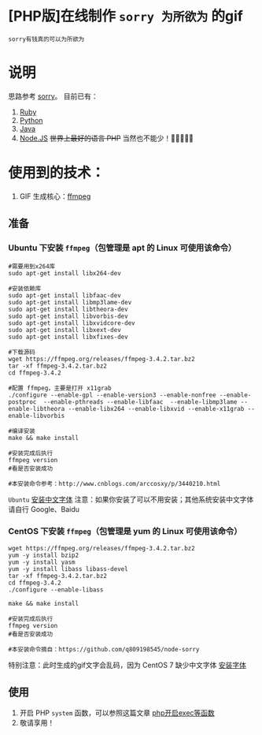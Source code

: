 # [PHP版]在线制作 `sorry 为所欲为` 的gif
`sorry有钱真的可以为所欲为`

# 说明
思路参考 [sorry](https://github.com/xtyxtyx/sorry)。
目前已有：
1. [Ruby](https://github.com/xtyxtyx/sorry)
2. [Python](https://github.com/East196/sorrypy)
3. [Java](https://github.com/li24361/sorryJava)
4. [Node.JS](https://github.com/q809198545/node-sorry)
~~世界上最好的语言 PHP~~ 当然也不能少！🐶🐶🐶🐶🐶

# 使用到的技术：
1. GIF 生成核心：[ffmpeg](https://www.ffmpeg.org/)

## 准备

### Ubuntu 下安装 `ffmpeg`（包管理是 apt 的 Linux 可使用该命令）
```
#需要用到x264库
sudo apt-get install libx264-dev

#安装依赖库
sudo apt-get install libfaac-dev
sudo apt-get install libmp3lame-dev
sudo apt-get install libtheora-dev
sudo apt-get install libvorbis-dev
sudo apt-get install libxvidcore-dev
sudo apt-get install libxext-dev
sudo apt-get install libxfixes-dev

#下载源码
wget https://ffmpeg.org/releases/ffmpeg-3.4.2.tar.bz2
tar -xf ffmpeg-3.4.2.tar.bz2
cd ffmpeg-3.4.2

#配置 ffmpeg，主要是打开 x11grab
./configure --enable-gpl --enable-version3 --enable-nonfree --enable-postproc  --enable-pthreads --enable-libfaac  --enable-libmp3lame --enable-libtheora --enable-libx264 --enable-libxvid --enable-x11grab --enable-libvorbis

#编译安装
make && make install

#安装完成后执行
ffmpeg version
#看是否安装成功

#本安装命令参考：http://www.cnblogs.com/arccosxy/p/3440210.html
```
`Ubuntu` [安装中文字体](http://www.it266.com/blog/2017/243.html)
注意：如果你安装了可以不用安装；其他系统安装中文字体请自行 Google、Baidu

### CentOS 下安装 `ffmpeg`（包管理是 yum 的 Linux 可使用该命令）
```
wget https://ffmpeg.org/releases/ffmpeg-3.4.2.tar.bz2
yum -y install bzip2
yum -y install yasm
yum -y install libass libass-devel
tar -xf ffmpeg-3.4.2.tar.bz2
cd ffmpeg-3.4.2
./configure --enable-libass

make && make install

#安装完成后执行
ffmpeg version
#看是否安装成功

#本安装命令摘自：https://github.com/q809198545/node-sorry
```
特别注意：此时生成的gif文字会乱码，因为 CentOS 7 缺少中文字体 [安装字体](https://blog.csdn.net/wlwlwlwl015/article/details/51482065)


## 使用
1. 开启 PHP `system` 函数，可以参照这篇文章 [php开启exec等函数](http://blog.51cto.com/pencild/1412023)
2. 敬请享用！

